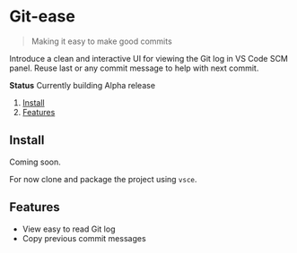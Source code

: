 # Git-ease

> Making it easy to make good commits

Introduce a clean and interactive UI for viewing the Git log in VS Code SCM panel. Reuse last or any commit message to help with next commit.

**Status** Currently building Alpha release

1. [Install](#install)
1. [Features](#features)

## Install

Coming soon.

For now clone and package the project using `vsce`.
## Features

- View easy to read Git log
- Copy previous commit messages 

